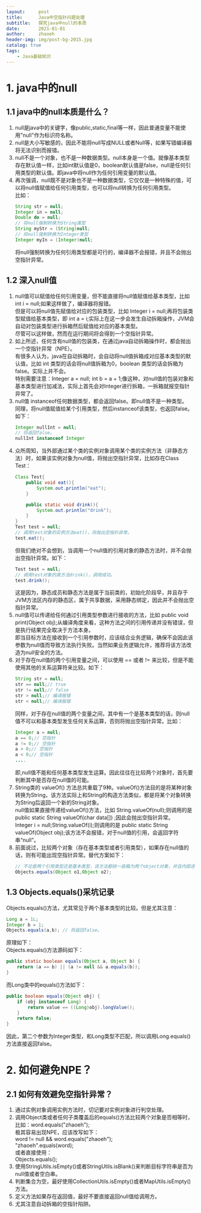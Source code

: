 ```yaml
---
layout:     post
title:      Java中空指针问题处理
subtitle:   探究java中null的本质
date:       2021-01-01
author:     zhaoeh
header-img: img/post-bg-2015.jpg
catalog: true
tags:
    - Java基础知识
---
```


# 1. java中的null
## 1.1 java中的null本质是什么？
1. null是java中的关键字，像public,static,final等一样，因此普通变量不能使用"null"作为标识符名称。  
2. null是大小写敏感的，因此不能将null写成NULL或者Null等，如果写错编译器将无法识别而报错。  
3. null不是一个对象，也不是一种数据类型。null本身是一个值。就像基本类型存在默认值一样，比如int默认值是0，boolean默认值是false，null是任何引用类型的默认值。即java中将null作为任何引用变量的默认值。  
4. 再次强调，null既不是对象也不是一种数据类型，它仅仅是一种特殊的值，可以将null值赋值给任何引用类型，也可以将null转换为任何引用类型。  
    比如：  
    ``` java
    String str = null;
    Integer in = null;  
    Double do = null;  
    // 将null强制转换为String类型  
    String myStr = (String)null; 
    // 将null强制转换为Integer类型  
    Integer myIn = (Integer)null; 
    ```  
    将null强制转换为任何引用类型都是可行的，编译器不会报错，并且不会抛出空指针异常。  

## 1.2 深入null值
1. null值可以赋值给任何引用变量，但不能直接将null值赋值给基本类型，比如 int i = null;如果这样做了，编译器将报错。  
   但是可以将null值先赋值给对应的包装类型，比如 Integer i = null;再将包装类型赋值给基本类型，即 int a = i;实际上在这一步会发生自动拆箱操作，JVM会自动对包装类型进行拆箱然后赋值给对应的基本类型。  
   尽管可以这样做，然而在运行期间将会得到一个空指针异常。  
2. 如上所述，任何含有null值的包装类，在通过java自动拆箱操作时，都会抛出一个空指针异常（NPE）。  
   有很多人认为，java在自动拆箱时，会自动将null值拆箱成对应基本类型的默认值，比如 int 类型的话会将null值拆箱为0，boolean 类型的话会拆箱为false。实际上并不会。  
   特别需要注意：Integer a = null; int b = a + 1;像这种，对null值的包装对象和基本类型进行加减法，实际上首先会对Integer进行拆箱，一拆箱就报空指针异常了。  
3. null值 instanceof任何数据类型，都会返回false。即null值不是一种类型。  
   同理，将null值赋值给某个引用类型，然后instanceof该类型，也返回false。  
   如下：  
   ```java
   Integer nullInt = null;
   // 将返回false。
   nullInt instanceof Integer 
   ```  
4.  众所周知，当外部通过某个类的实例对象调用某个类的实例方法（非静态方法）时，如果该实例对象为null值，将抛出空指针异常，比如存在Class Test：  
    ```java
    Class Test{
        public void eat(){
            System.out.println("eat");
        }

        public static void drink(){
            System.out.println("drink");
        }
    }
    Test test = null;
    // 调用test对象的实例方法eat()，将抛出空指针异常。
    test.eat(); 
    ```
    但我们绝对不会想到，当调用一个null值的引用对象的静态方法时，并不会抛出空指针异常。如下：  
    ```java
    Test test = null;
    // 调用test对象的类方法drink()，调用成功。
    test.drink(); 
    ```
    这是因为，静态成员和静态方法是属于当前类的，初始化阶段早，并且存于JVM方法区内存的静态区，属于共享数据，采用静态绑定，因此并不会抛出空指针异常。  
5. null值可以传递给任何通过引用类型参数进行接收的方法，比如 public void print(Object obj);从编译角度来看，这种方法之间的引用传递并没有错误，但是执行结果完全取决于方法本身。  
     即当目标方法在接收到一个引用参数时，应该结合业务逻辑，确保不会因此该参数为null值而导致方法执行失败。当然如果业务逻辑允许，推荐将该方法改造为null安全的方法。  
6. 对于存在null值的两个引用变量之间，可以使用 == 或者 != 来比较，但是不能使用其他的关系运算符来比较。如下：  
    ```java
    String str = null;
    str == null;// true
    str != null;// false
    str > null;// 编译报错
    str < null;// 编译报错
    ```
     同样，对于存在null值的两个变量之间，其中有一个是基本类型的话，则null值不可以和基本类型发生任何关系运算，否则将抛出空指针异常。比如：  
     ```java
    Integer a = null;
    a == 0;// 空指针
    a != 0;// 空指针
    a > 0;// 空指针
    a < 0;// 空指针
    ....
    ```
     即,null值不能和任何基本类型发生运算。因此往往在比较两个对象时，首先要判断其中是否存在null值的可能。  
7. String类的 valueOf() 方法总共重载了9种。valueOf()方法目的是将某种对象转换为String，该方法实际上和String的构造方法类似，都是将某个对象转换为String后返回一个新的String对象。  
    null值如果直接传递给valueOf()方法，比如 String.valueOf(null);则调用的是 public static String valueOf(char data[]) ;因此会抛出空指针异常。  
    Integer i = null;String.valueOf(i);则调用的是 public static String valueOf(Object obj);该方法不会报错，对于null值的引用，会返回字符串“null”。   
8.  前面说过，比较两个对象（存在基本类型或者引用类型），如果存在null值的话，则有可能出现空指针异常。替代方案如下：   
    ```java
    // 不论是两个引用类型还是基本类型，该方法都统一装箱为两个object对象，并且内部进行了判空处理，因此可以避免空指针异常。
    Objects.equals(Object o1,Object o2); 
    ```
    
## 1.3 Objects.equals()采坑记录  
Objects.equals()方法，尤其常见于两个基本类型的比较。但是尤其注意：
```java
Long a = 1L;
Integer b = 1;
Objects.equals(a,b); // 将返回false。
```
原理如下：  
Objects.equals()方法源码如下：
```java
public static boolean equals(Object a, Object b) {
    return (a == b) || (a != null && a.equals(b));
}
```
而Long类中的equals()方法如下：
```java
public boolean equals(Object obj) {
    if (obj instanceof Long) {
        return value == ((Long)obj).longValue();
    }
    return false;
}
```
因此，第二个参数为Integer类型，和Long类型不匹配，所以调用Long.equals()方法直接返回false。

# 2. 如何避免NPE？
## 2.1 如何有效避免空指针异常？
1.  通过实例对象调用实例方法时，切记要对实例对象进行判空处理。  
2.  调用Object类或者任何子类覆盖后的equals()方法比较两个对象是否相等时，比如：word.equals("zhaoeh");  
    极其容易出现NPE，应该改写如下：  
    word != null && word.equals("zhaoeh");  
    "zhaoeh".equals(word);  
    或者直接使用：  
    Objects.equals();  
3.  使用StringUtils.isEmpty()或者StringUtils.isBlank()来判断目标字符串是否为null值或者空白串。  
4.  判断集合为空，最好使用CollectionUtils.isEmpty()或者MapUtils.isEmpty()方法。  
5.  定义方法如果存在返回值，最好不要直接返回null值给调用方。  
6.  尤其注意自动拆箱的空指针陷阱。  


 



